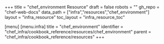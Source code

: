 +++
title = "chef_environment Resource"
draft = false
robots = ""
gh_repo = "chef-web-docs"
data_path = ["infra","resources","chef_environment"]
layout = "infra_resource"
toc_layout = "infra_resource_toc"

[menu]
  [menu.infra]
    title = "chef_environment"
    identifier = "chef_infra/cookbook_reference/resources/chef_environment"
    parent = "chef_infra/cookbook_reference/resources"
+++

<!-- The contents of this page are automatically generated from the chef_environment.yaml file in the data directory. -->
<!-- To suggest a change, edit the https://github.com/chef/chef/blob/main/lib/chef/resource/chef_environment.rb file
      and submit a pull request to the https://github.com/chef/chef repository. -->
